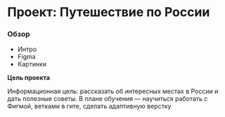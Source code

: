 # Проект: Путешествие по России

### Обзор
* Интро
* Figma
* Картинки

**Цель проекта**

Информационная цель: рассказать об интересных местах в России и дать полезные советы.
В плане обучения — научиться работать с Фигмой, ветками в гите, сделать адаптивную верстку
